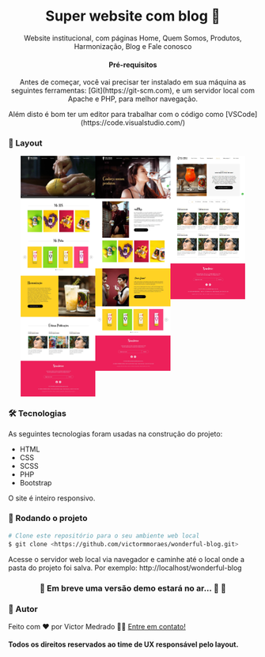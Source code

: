 <h1 align="center">
    Super website com blog 🚀
</h1>

<p align="center" id="objetivo">Website institucional, com páginas Home, Quem Somos, Produtos, Harmonização, Blog e Fale conosco</p>


<h4 align="center" id="requisitos"> Pré-requisitos </h4>

<p align="center">Antes de começar, você vai precisar ter instalado em sua máquina as seguintes ferramentas:
[Git](https://git-scm.com), e um servidor local com Apache e PHP, para melhor navegação. </p>

<p align="center">
Além disto é bom ter um editor para trabalhar com o código como [VSCode](https://code.visualstudio.com/)
</p>

### :camera_flash: Layout

<div align="center" style="display: flex; align-items: flex-start; justify-content: center;">
   <img alt="Captura de tela da aplicação" src="assets/home.webp" style="width: 30%">
   <img alt="Captura de tela da aplicação" src="assets/produtos.webp" style="width: 30%">
   <img alt="Captura de tela da aplicação" src="assets/blog.webp" style="width: 30%">
</div>

### 🛠 Tecnologias

As seguintes tecnologias foram usadas na construção do projeto:

- HTML
- CSS
- SCSS
- PHP
- Bootstrap

O site é inteiro responsivo.

### 🎲 Rodando o projeto

```bash
# Clone este repositório para o seu ambiente web local
$ git clone <https://github.com/victormmoraes/wonderful-blog.git>
```
Acesse o servidor web local via navegador e caminhe até o local onde a pasta do projeto foi salva. Por exemplo: http://localhost/wonderful-blog

<h3 align="center"> 
	🚧 Em breve uma versão demo estará no ar... 🚀 🚧
</h3>

### 🦸 Autor

Feito com ❤️ por Victor Medrado 👋🏽 [Entre em contato!](https://www.linkedin.com/in/victormedrado/)

#### Todos os direitos reservados ao time de UX responsável pelo layout.

